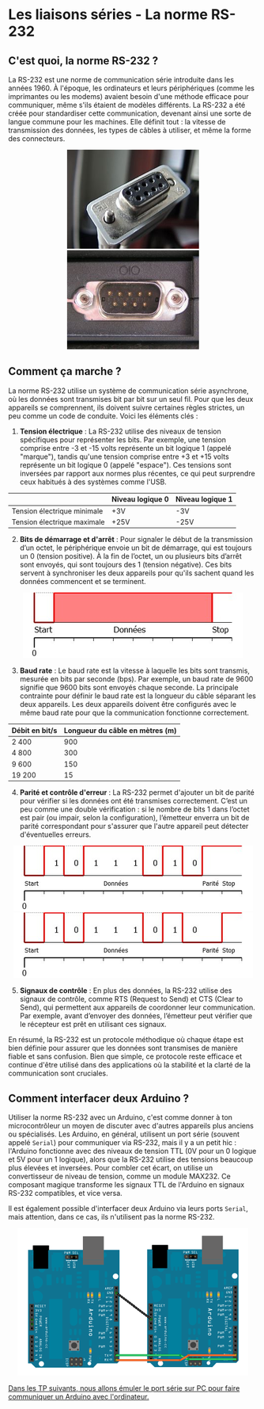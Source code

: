 # Les liaisons séries - La norme RS-232

## C'est quoi, la norme RS-232 ?

La RS-232 est une norme de communication série introduite dans les années 1960. À l'époque, les ordinateurs et leurs périphériques (comme les imprimantes ou les modems) avaient besoin d'une méthode efficace pour communiquer, même s'ils étaient de modèles différents. La RS-232 a été créée pour standardiser cette communication, devenant ainsi une sorte de langue commune pour les machines. Elle définit tout : la vitesse de transmission des données, les types de câbles à utiliser, et même la forme des connecteurs.

<center>

![Connecteur femelle de type DE-9 en extrémité de câble.](/assets/RS-232.jpg "Connecteur femelle de type DE-9 en extrémité de câble.")
![Un connecteur DE-9, improprement appelé DB-9, mâle utilisé comme port série sur un ordinateur personnel.](/assets/Serial_port.jpg "Un connecteur DE-9, improprement appelé DB-9, mâle utilisé comme port série sur un ordinateur personnel.")

</center>

## Comment ça marche ?

La norme RS-232 utilise un système de communication série asynchrone, où les données sont transmises bit par bit sur un seul fil. Pour que les deux appareils se comprennent, ils doivent suivre certaines règles strictes, un peu comme un code de conduite. Voici les éléments clés :

1. **Tension électrique** : La RS-232 utilise des niveaux de tension spécifiques pour représenter les bits. Par exemple, une tension comprise entre -3 et -15 volts représente un bit logique 1 (appelé "marque"), tandis qu'une tension comprise entre +3 et +15 volts représente un bit logique 0 (appelé "espace"). Ces tensions sont inversées par rapport aux normes plus récentes, ce qui peut surprendre ceux habitués à des systèmes comme l'USB.

<center>

|                             | Niveau logique 0 | Niveau logique 1 |
| --------------------------- | ---------------- | ---------------- |
| Tension électrique minimale | +3V              | -3V              |
| Tension électrique maximale | +25V             | -25V             |

</center>

2. **Bits de démarrage et d'arrêt** : Pour signaler le début de la transmission d’un octet, le périphérique envoie un bit de démarrage, qui est toujours un 0 (tension positive). À la fin de l’octet, un ou plusieurs bits d’arrêt sont envoyés, qui sont toujours des 1 (tension négative). Ces bits servent à synchroniser les deux appareils pour qu'ils sachent quand les données commencent et se terminent.

<center>

![Chronogramme d’un échange sur la voie série.](/assets/d49d77e5-5187-4d60-b762-d09425e21ed7.png.960x960_q85.jpg "Chronogramme d’un échange sur la voie série.")

</center>

3. **Baud rate** : Le baud rate est la vitesse à laquelle les bits sont transmis, mesurée en bits par seconde (bps). Par exemple, un baud rate de 9600 signifie que 9600 bits sont envoyés chaque seconde. La principale contrainte pour définir le baud rate est la longueur du câble séparant les deux appareils. Les deux appareils doivent être configurés avec le même baud rate pour que la communication fonctionne correctement.

<center>

| Débit en bit/s | Longueur du câble en mètres (m) |
| -------------- | ------------------------------- |
| 2 400          | 900                             |
| 4 800          | 300                             |
| 9 600          | 150                             |
| 19 200         | 15                              |

</center>

4. **Parité et contrôle d'erreur** : La RS-232 permet d'ajouter un bit de parité pour vérifier si les données ont été transmises correctement. C’est un peu comme une double vérification : si le nombre de bits 1 dans l’octet est pair (ou impair, selon la configuration), l’émetteur enverra un bit de parité correspondant pour s'assurer que l'autre appareil peut détecter d'éventuelles erreurs.

<center>

![Chronogramme pair.](/assets/7597ca26-4e61-4707-9c8c-cf7f9684ff01.png.960x960_q85.jpg "Chronogramme pair.")
![Chronogramme impair.](/assets/d14dbffb-b92a-45a7-8c7b-8bc94d717b2d.png.960x960_q85.jpg "Chronogramme impair.")

</center>

5. **Signaux de contrôle** : En plus des données, la RS-232 utilise des signaux de contrôle, comme RTS (Request to Send) et CTS (Clear to Send), qui permettent aux appareils de coordonner leur communication. Par exemple, avant d’envoyer des données, l’émetteur peut vérifier que le récepteur est prêt en utilisant ces signaux.

En résumé, la RS-232 est un protocole méthodique où chaque étape est bien définie pour assurer que les données sont transmises de manière fiable et sans confusion. Bien que simple, ce protocole reste efficace et continue d'être utilisé dans des applications où la stabilité et la clarté de la communication sont cruciales.

## Comment interfacer deux Arduino ?

Utiliser la norme RS-232 avec un Arduino, c'est comme donner à ton microcontrôleur un moyen de discuter avec d'autres appareils plus anciens ou spécialisés. Les Arduino, en général, utilisent un port série (souvent appelé `Serial`) pour communiquer via RS-232, mais il y a un petit hic : l'Arduino fonctionne avec des niveaux de tension TTL (0V pour un 0 logique et 5V pour un 1 logique), alors que la RS-232 utilise des tensions beaucoup plus élevées et inversées. Pour combler cet écart, on utilise un convertisseur de niveau de tension, comme un module MAX232. Ce composant magique transforme les signaux TTL de l'Arduino en signaux RS-232 compatibles, et vice versa.

Il est également possible d'interfacer deux Arduino via leurs ports `Serial`, mais attention, dans ce cas, ils n'utilisent pas la norme RS-232.

<center>

![Connexion de deux cartes Arduino en utilisant le protocole série.](/assets/15e08601-6c85-49e6-964d-8c232b8b6cb1.png.960x960_q85.png "Connexion de deux cartes Arduino en utilisant le protocole série.")

</center>

[Dans les TP suivants, nous allons émuler le port série sur PC pour faire communiquer un Arduino avec l'ordinateur.](TP%20guidé.md)